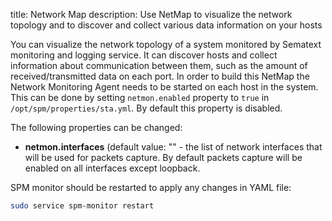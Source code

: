 title: Network Map
description: Use NetMap to visualize the network topology and to discover and collect various data information on your hosts

You can visualize the network topology of a system monitored by Sematext monitoring and logging service. It
can discover hosts and collect information about communication between
them, such as the amount of received/transmitted data on each port. In
order to build this NetMap the Network Monitoring Agent needs to be
started on each host in the system. This can be done by setting `netmon.enabled` property to `true` in
`/opt/spm/properties/sta.yml`. By default this property is disabled.

The following properties can be changed:

  - **netmon.interfaces** (default value: "" - the
    list of network interfaces that will be used for packets capture.
    By default packets capture will be enabled on all interfaces except loopback.

SPM monitor should be restarted to apply any changes in YAML file:

``` bash
sudo service spm-monitor restart
```
